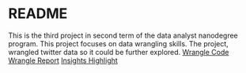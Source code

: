 # README

This is the third project in second term of the data analyst nanodegree program. This project focuses on data wrangling skills. The project, wrangled twitter data so it could be further explored.
[Wrangle Code](https://github.com/amitshankar/Udacity/blob/master/Data_Analyst_Nanodegree/Term_02/Project_03/wrangle_act_v2_0.ipynb)
[Wrangle Report](https://github.com/amitshankar/Udacity/blob/master/Data_Analyst_Nanodegree/Term_02/Project_03/wrangle_report_v2_0.ipynb)
[Insights Highlight](https://github.com/amitshankar/Udacity/blob/master/Data_Analyst_Nanodegree/Term_02/Project_03/act_report_v2_0.ipynb)